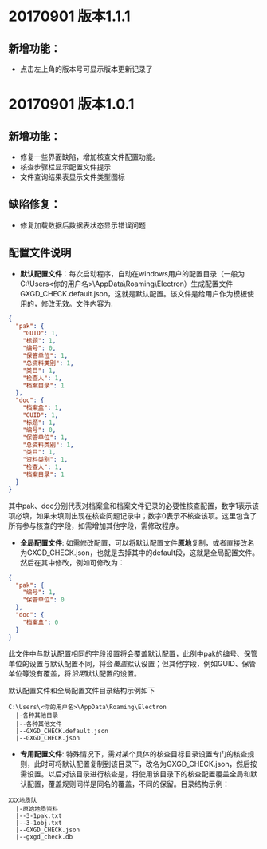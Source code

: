 20170901 版本1.1.1
==================

新增功能：
-------
- 点击左上角的版本号可显示版本更新记录了

20170901 版本1.0.1
==================

新增功能：
-------
- 修复一些界面缺陷，增加核查文件配置功能。
- 核查步骤栏显示配置文件提示
- 文件查询结果表显示文件类型图标

缺陷修复：
-------
- 修复加载数据后数据表状态显示错误问题

配置文件说明
-----------

- **默认配置文件**：每次启动程序，自动在windows用户的配置目录（一般为 C:\Users\<你的用户名>\AppData\Roaming\Electron）生成配置文件GXGD_CHECK.default.json，这就是默认配置。该文件是给用户作为模板使用的，修改无效。文件内容为:
```json
{
  "pak": {
    "GUID": 1,
    "标题": 1,
    "编号": 0,
    "保管单位": 1,
    "总资料类别": 1,
    "类目": 1,
    "检查人": 1,
    "档案目录": 1
  },
  "doc": {
    "档案盒": 1,
    "GUID": 1,
    "标题": 1,
    "编号": 0,
    "保管单位": 1,
    "总资料类别": 1,
    "类目": 1,
    "资料类别": 1,
    "检查人": 1,
    "档案目录": 1
  }
}
```
其中pak、doc分别代表对档案盒和档案文件记录的必要性核查配置，数字1表示该项必填，如果未填则出现在核查问题记录中；数字0表示不核查该项。这里包含了所有参与核查的字段，如需增加其他字段，需修改程序。


- **全局配置文件**: 如需修改配置，可以将默认配置文件**原地**复制，或者直接改名为GXGD_CHECK.json，也就是去掉其中的default段，这就是全局配置文件。然后在其中修改，例如可修改为：
```json
{
  "pak": {
    "编号": 1,
    "保管单位": 0
  },
  "doc": {
    "档案盒": 0
  }
}
```
此文件中与默认配置相同的字段设置将会覆盖默认配置，此例中pak的编号、保管单位的设置与默认配置不同，将会*覆盖*默认设置；但其他字段，例如GUID、保管单位等没有覆盖，将*沿用*默认配置的设置。

默认配置文件和全局配置文件目录结构示例如下

```
C:\Users\<你的用户名>\AppData\Roaming\Electron
  |-各种其他目录
  |--各种其他文件
  |--GXGD_CHECK.default.json
  |--GXGD_CHECK.json
```


- **专用配置文件**: 特殊情况下，需对某个具体的核查目标目录设置专门的核查规则，此时可将默认配置复制到该目录下，改名为GXGD_CHECK.json，然后按需设置。以后对该目录进行核查是，将使用该目录下的核查配置覆盖全局和默认配置，覆盖规则同样是同名的覆盖，不同的保留。目录结构示例：

```
XXX地质队
  |-原始地质资料
  |--3-1pak.txt
  |--3-1obj.txt
  |--GXGD_CHECK.json
  |--gxgd_check.db

```